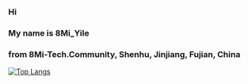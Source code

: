 ### Hi 
### My name is 8Mi_Yile 
### from 8Mi-Tech.Community, Shenhu, Jinjiang, Fujian, China

[![Top Langs](https://github-readme-stats.vercel.app/api/top-langs/?username=8MiYile&theme=dark&layout=compact)](https://github.com/anuraghazra/github-readme-stats)
